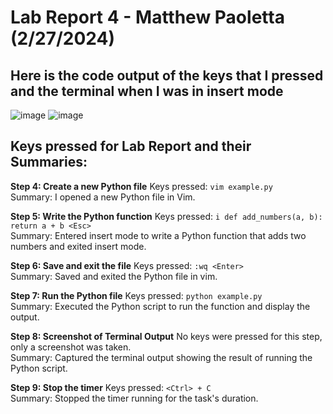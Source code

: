# Lab Report 4 - Matthew Paoletta (2/27/2024) </br>
## Here is the code output of the keys that I pressed and the terminal when I was in insert mode </br>
![image](https://github.com/mpaoletta73/cse15l-lab-reports-wi24/assets/156368976/7639c387-d778-41e0-abd0-0bd91a68060a)
![image](https://github.com/mpaoletta73/cse15l-lab-reports-wi24/assets/156368976/08c82661-84b8-4948-af9e-bd554f2d851c)

## Keys pressed for Lab Report and their Summaries: </br>

**Step 4: Create a new Python file**
Keys pressed: `vim example.py` </br>
Summary: I opened a new Python file in Vim.

**Step 5: Write the Python function**
Keys pressed: `i def add_numbers(a, b): return a + b <Esc>` </br>
Summary: Entered insert mode to write a Python function that adds two numbers and exited insert mode.

**Step 6: Save and exit the file**
Keys pressed: `:wq <Enter>` </br>
Summary: Saved and exited the Python file in vim.

**Step 7: Run the Python file**
Keys pressed: `python example.py` </br>
Summary: Executed the Python script to run the function and display the output.

**Step 8: Screenshot of Terminal Output**
No keys were pressed for this step, only a screenshot was taken. </br>
Summary: Captured the terminal output showing the result of running the Python script.

**Step 9: Stop the timer**
Keys pressed: `<Ctrl> + C` </br>
Summary: Stopped the timer running for the task's duration.



